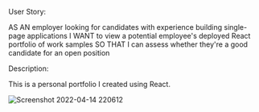 User Story:

AS AN employer looking for candidates with experience building single-page applications
I WANT to view a potential employee's deployed React portfolio of work samples
SO THAT I can assess whether they're a good candidate for an open position

Description:

This is a personal portfolio I created using React. 

![Screenshot 2022-04-14 220612](https://user-images.githubusercontent.com/97988155/163516933-659f7329-8bbb-4366-845e-3a056cfeadc5.png)
